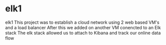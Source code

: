 # elk1
elk1
This project was to establish a cloud network using 2 web based VM's and a load balancer
After this we added on another VM conencted to an Elk stack
The elk stack allowed us to attach to Kibana and track our online data flow
